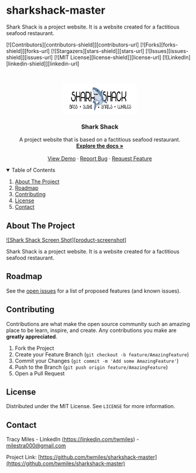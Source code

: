 # sharkshack-master
Shark Shack is a project website. It is a website created for a factitious seafood restaurant. 
<!-- PROJECT SHIELDS -->
<!--
*** I'm using markdown "reference style" links for readability.
*** Reference links are enclosed in brackets [ ] instead of parentheses ( ).
*** See the bottom of this document for the declaration of the reference variables
*** for contributors-url, forks-url, etc. This is an optional, concise syntax you may use.
*** https://www.markdownguide.org/basic-syntax/#reference-style-links
-->
[![Contributors][contributors-shield]][contributors-url]
[![Forks][forks-shield]][forks-url]
[![Stargazers][stars-shield]][stars-url]
[![Issues][issues-shield]][issues-url]
[![MIT License][license-shield]][license-url]
[![LinkedIn][linkedin-shield]][linkedin-url]



<!-- PROJECT LOGO -->
<br />
<p align="center">
  <a href="https://github.com/twmiles/sharkshack-master/assets/img">
    <img src="finalLogo.png" alt="Logo" width="200" height="80">
  </a>

  <h3 align="center">Shark Shack</h3>

  <p align="center">
    A project website that is based on a factitious seafood restaurant.
    <br />
    <a href="https://github.com/twmiles/sharkshack-master"><strong>Explore the docs »</strong></a>
    <br />
    <br />
    <a href="https://github.com/twmiles/sharkshack-master">View Demo</a>
    ·
    <a href="https://github.com/twmiles/sharkshack-master/issues">Report Bug</a>
    ·
    <a href="https://github.com/twmiles/sharkshack-master/issues">Request Feature</a>
  </p>
</p>



<!-- TABLE OF CONTENTS -->
<details open="open">
  <summary>Table of Contents</summary>
  <ol>
    <li>
      <a href="#about-the-project">About The Project</a>
      <ul>
        <!--<li><a href="#built-with">Built With</a></li>-->
      </ul>
    </li>
    <!--<li>-->
      <!--<a href="#getting-started">Getting Started</a>-->
      <!--<ul>-->
        <!--<li><a href="#prerequisites">Prerequisites</a></li>-->
        <!--<li><a href="#installation">Installation</a></li>-->
      <!--</ul>-->
    <!--</li>-->
    <!--<li><a href="#usage">Usage</a></li>-->
    <li><a href="#roadmap">Roadmap</a></li>
    <li><a href="#contributing">Contributing</a></li>
    <li><a href="#license">License</a></li>
    <li><a href="#contact">Contact</a></li>
    <!--<li><a href="#acknowledgements">Acknowledgements</a></li>-->
  </ol>
</details>



<!-- ABOUT THE PROJECT -->
## About The Project

[![Shark Shack Screen Shot][product-screenshot]](/http://twmiles.github.io/sharkshack-master)

Shark Shack is a project website. It is a website created for a factitious seafood restaurant. 

<!-- ROADMAP -->
## Roadmap

See the [open issues](https://github.com/twmiles/sharkshack-master/issues) for a list of proposed features (and known issues).



<!-- CONTRIBUTING -->
## Contributing

Contributions are what make the open source community such an amazing place to be learn, inspire, and create. Any contributions you make are **greatly appreciated**.

1. Fork the Project
2. Create your Feature Branch (`git checkout -b feature/AmazingFeature`)
3. Commit your Changes (`git commit -m 'Add some AmazingFeature'`)
4. Push to the Branch (`git push origin feature/AmazingFeature`)
5. Open a Pull Request



<!-- LICENSE -->
## License

Distributed under the MIT License. See `LICENSE` for more information.



<!-- CONTACT -->
## Contact

Tracy Miles - LinkedIn (https://linkedin.com/twmiles) - milestra000@gmail.com

Project Link: [https://github.com/twmiles/sharkshack-master](https://github.com/twmiles/sharkshack-master)

